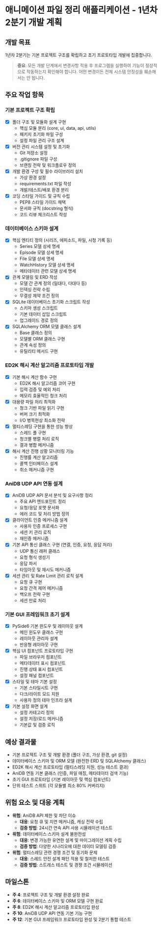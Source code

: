 # 애니메이션 파일 정리 애플리케이션 - 1년차 2분기 개발 계획

## 개발 목표
1년차 2분기는 기본 프로젝트 구조를 확립하고 초기 프로토타입 개발에 집중합니다.

> **중요**: 모든 개발 단계에서 변경사항 적용 후 프로그램을 실행하여 기능이 정상적으로 작동하는지 확인해야 합니다. 어떤 변경이든 전체 시스템 안정성을 훼손해서는 안 됩니다.

## 주요 작업 항목

### 기본 프로젝트 구조 확립
- [x] 폴더 구조 및 모듈화 설계 구현
  - 핵심 모듈 분리 (core, ui, data, api, utils)
  - 패키지 초기화 파일 구성
  - 설정 파일 관리 구조 설계
- [x] 버전 관리 시스템 설정 및 초기화
  - Git 저장소 설정
  - .gitignore 파일 구성
  - 브랜칭 전략 및 워크플로우 정의
- [x] 개발 환경 구성 및 필수 라이브러리 설치
  - 가상 환경 설정
  - requirements.txt 파일 작성
  - 개발/테스트/배포 환경 분리
- [x] 코딩 스타일 가이드 및 규칙 수립
  - PEP8 스타일 가이드 채택
  - 문서화 규칙 (docstring 형식)
  - 코드 리뷰 체크리스트 작성

### 데이터베이스 스키마 설계
- [x] 핵심 엔티티 정의 (시리즈, 에피소드, 파일, 시청 기록 등)
  - Series 모델 상세 명세
  - Episode 모델 상세 명세
  - File 모델 상세 명세
  - WatchHistory 모델 상세 명세
  - 메타데이터 관련 모델 상세 명세
- [x] 관계 모델링 및 ERD 작성
  - 모델 간 관계 정의 (일대다, 다대다 등)
  - 인덱싱 전략 수립
  - 무결성 제약 조건 정의
- [x] SQLite 데이터베이스 초기화 스크립트 작성
  - 스키마 생성 스크립트
  - 기본 데이터 삽입 스크립트
  - 업그레이드 경로 정의
- [x] SQLAlchemy ORM 모델 클래스 설계
  - Base 클래스 정의
  - 모델별 ORM 클래스 구현
  - 관계 속성 정의
  - 유틸리티 메서드 구현

### ED2K 해시 계산 알고리즘 프로토타입 개발
- [x] 기본 해시 계산 함수 구현
  - ED2K 해시 알고리즘 코어 구현
  - 입력 검증 및 예외 처리
  - 메모리 효율적인 청크 처리
- [x] 대용량 파일 처리 최적화
  - 청크 기반 파일 읽기 구현
  - 버퍼 크기 최적화
  - I/O 병목현상 최소화 전략
- [x] 멀티스레딩 구현을 통한 성능 향상
  - 스레드 풀 구현
  - 청크별 병렬 처리 로직
  - 결과 병합 메커니즘
- [x] 해시 계산 진행 상황 모니터링 기능
  - 진행률 계산 알고리즘
  - 콜백 인터페이스 설계
  - 취소 메커니즘 구현

### AniDB UDP API 연동 설계
- [x] AniDB UDP API 문서 분석 및 요구사항 정리
  - 주요 API 엔드포인트 정리
  - 요청/응답 포맷 문서화
  - 에러 코드 및 처리 방법 정의
- [x] 클라이언트 인증 메커니즘 설계
  - 사용자 인증 프로세스 구현
  - 세션 키 관리 로직
  - 재인증 메커니즘
- [x] 기본 API 통신 클래스 구현 (연결, 인증, 요청, 응답 처리)
  - UDP 통신 래퍼 클래스
  - 요청 형식 생성기
  - 응답 파서
  - 타임아웃 및 재시도 메커니즘
- [x] 세션 관리 및 Rate Limit 관리 로직 설계
  - 요청 큐 구현
  - 요청 간격 제어 메커니즘
  - 백오프 전략 구현
  - 세션 만료 처리

### 기본 GUI 프레임워크 초기 설계
- [x] PySide6 기본 윈도우 및 레이아웃 설계
  - 메인 윈도우 클래스 구현
  - 레이아웃 관리자 설계
  - 반응형 레이아웃 구현
- [x] 핵심 UI 컴포넌트 프로토타입 구현
  - 파일 브라우저 컴포넌트
  - 메타데이터 표시 컴포넌트
  - 진행 상태 표시 컴포넌트
  - 설정 패널 컴포넌트
- [x] 스타일 및 테마 기본 설정
  - 기본 스타일시트 구현
  - 다크/라이트 모드 지원
  - 사용자 정의 테마 인프라 설계
- [x] 기본 설정 화면 설계
  - 설정 카테고리 정의
  - 설정 저장/로드 메커니즘
  - 기본값 및 검증 로직

## 예상 결과물
- 기본 프로젝트 구조 및 개발 환경 (폴더 구조, 가상 환경, git 설정)
- 데이터베이스 스키마 및 ORM 모델 (완전한 ERD 및 SQLAlchemy 클래스)
- ED2K 해시 계산 프로토타입 (멀티스레딩 지원, 성능 테스트 결과)
- AniDB 연동 기본 클래스 (인증, 파일 매칭, 메타데이터 검색 기능)
- 초기 GUI 프로토타입 (기본 레이아웃 및 핵심 컴포넌트)
- 단위 테스트 스위트 (각 모듈별 최소 80% 커버리지)

## 위험 요소 및 대응 계획
- **위험**: AniDB API 제한 및 차단 이슈
  - **대응**: 요청 큐 및 지연 메커니즘, 캐싱 전략 수립
  - **검증 방법**: 24시간 연속 API 사용 시뮬레이션 테스트
- **위험**: 데이터베이스 스키마 설계 불완전성
  - **대응**: 변경 가능한 유연한 설계 및 마이그레이션 계획 수립
  - **검증 방법**: 다양한 시나리오에 대한 데이터 모델링 검증
- **위험**: 멀티스레딩 관련 경쟁 조건 및 동기화 문제
  - **대응**: 스레드 안전 설계 패턴 적용 및 철저한 테스트
  - **검증 방법**: 스트레스 테스트 및 경쟁 조건 시뮬레이션

## 마일스톤
- **주 4**: 프로젝트 구조 및 개발 환경 설정 완료
- **주 6**: 데이터베이스 스키마 및 ORM 모델 구현 완료
- **주 8**: ED2K 해시 계산 알고리즘 프로토타입 완성
- **주 10**: AniDB UDP API 연동 기본 기능 구현
- **주 12**: 기본 GUI 프레임워크 프로토타입 완성 및 2분기 통합 테스트 